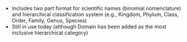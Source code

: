 - Includes two part format for scientific names (binomial nomenclature) and hierarchical classification system (e.g., Kingdom, Phylum, Class, Order, Family, Genus, Species)
- Still in use today (although Domain has been added as the most inclusive hierarchical category)